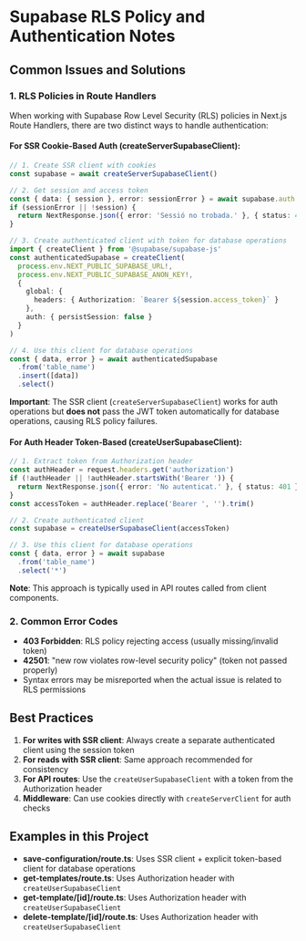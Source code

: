 # Supabase RLS Policy and Authentication Notes

## Common Issues and Solutions

### 1. RLS Policies in Route Handlers

When working with Supabase Row Level Security (RLS) policies in Next.js Route Handlers, there are two distinct ways to handle authentication:

#### For SSR Cookie-Based Auth (createServerSupabaseClient):

```typescript
// 1. Create SSR client with cookies
const supabase = await createServerSupabaseClient()

// 2. Get session and access token
const { data: { session }, error: sessionError } = await supabase.auth.getSession()
if (sessionError || !session) {
  return NextResponse.json({ error: 'Sessió no trobada.' }, { status: 401 })
}

// 3. Create authenticated client with token for database operations
import { createClient } from '@supabase/supabase-js'
const authenticatedSupabase = createClient(
  process.env.NEXT_PUBLIC_SUPABASE_URL!,
  process.env.NEXT_PUBLIC_SUPABASE_ANON_KEY!,
  {
    global: {
      headers: { Authorization: `Bearer ${session.access_token}` }
    },
    auth: { persistSession: false }
  }
)

// 4. Use this client for database operations
const { data, error } = await authenticatedSupabase
  .from('table_name')
  .insert([data])
  .select()
```

**Important**: The SSR client (`createServerSupabaseClient`) works for auth operations but **does not** pass the JWT token automatically for database operations, causing RLS policy failures.

#### For Auth Header Token-Based (createUserSupabaseClient):

```typescript
// 1. Extract token from Authorization header
const authHeader = request.headers.get('authorization')
if (!authHeader || !authHeader.startsWith('Bearer ')) {
  return NextResponse.json({ error: 'No autenticat.' }, { status: 401 })
}
const accessToken = authHeader.replace('Bearer ', '').trim()

// 2. Create authenticated client
const supabase = createUserSupabaseClient(accessToken)

// 3. Use this client for database operations
const { data, error } = await supabase
  .from('table_name')
  .select('*')
```

**Note**: This approach is typically used in API routes called from client components.

### 2. Common Error Codes

- **403 Forbidden**: RLS policy rejecting access (usually missing/invalid token)
- **42501**: "new row violates row-level security policy" (token not passed properly)
- Syntax errors may be misreported when the actual issue is related to RLS permissions

## Best Practices

1. **For writes with SSR client**: Always create a separate authenticated client using the session token
2. **For reads with SSR client**: Same approach recommended for consistency
3. **For API routes**: Use the `createUserSupabaseClient` with a token from the Authorization header
4. **Middleware**: Can use cookies directly with `createServerClient` for auth checks

## Examples in this Project

- **save-configuration/route.ts**: Uses SSR client + explicit token-based client for database operations
- **get-templates/route.ts**: Uses Authorization header with `createUserSupabaseClient`
- **get-template/[id]/route.ts**: Uses Authorization header with `createUserSupabaseClient`
- **delete-template/[id]/route.ts**: Uses Authorization header with `createUserSupabaseClient`
